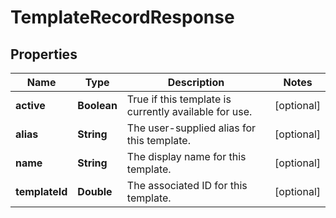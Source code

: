 

# TemplateRecordResponse


## Properties

| Name | Type | Description | Notes |
|------------ | ------------- | ------------- | -------------|
|**active** | **Boolean** | True if this template is currently available for use. |  [optional] |
|**alias** | **String** | The user-supplied alias for this template. |  [optional] |
|**name** | **String** | The display name for this template. |  [optional] |
|**templateId** | **Double** | The associated ID for this template. |  [optional] |




